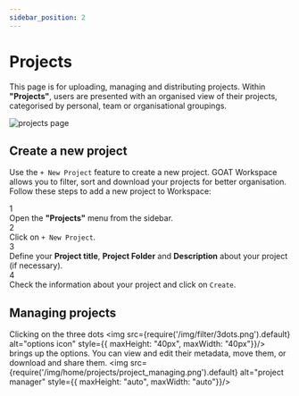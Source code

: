 ```yaml
---
sidebar_position: 2
---
```


# Projects

This page is for uploading, managing and distributing projects. Within **"Projects"**, users are presented with an organised view of their projects, categorised by personal, team or organisational groupings.

<div style={{ display: 'flex', flexDirection: 'column', alignItems: 'center'}}>
  <img src={require('/img/home/projects/projects_general.png').default} alt="projects page" style={{ maxHeight: "auto", maxWidth: "auto", objectFit: "cover"}}/>
</div> 


## Create a new project
Use the `+ New Project` feature to create a new project. GOAT Workspace allows you to filter, sort and download your projects for better organisation.
Follow these steps to add a new project to Workspace:

<div class="step">
  <div class="step-number">1</div>
  <div class="content">Open the <b>"Projects"</b> menu from the sidebar.</div>
</div>

<div class="step">
  <div class="step-number">2</div>
  <div class="content">Click on <code>+ New Project</code>. </div>
</div>

<div class="step">
  <div class="step-number">3</div>
  <div class="content">Define your <b>Project title</b>, <b>Project Folder</b> and <b>Description</b> about your project (if necessary). </div>
</div>

<div class="step">
  <div class="step-number">4</div>
  <div class="content">Check the information about your project and click on <code>Create</code>.</div>
</div>


## Managing projects
Clicking on the three dots <img src={require('/img/filter/3dots.png').default} alt="options icon" style={{ maxHeight: "40px", maxWidth: "40px"}}/> brings up the options. You can view and edit their metadata, move them, or download and share them.
<img src={require('/img/home/projects/project_managing.png').default} alt="project manager" style={{ maxHeight: "auto", maxWidth: "auto"}}/>